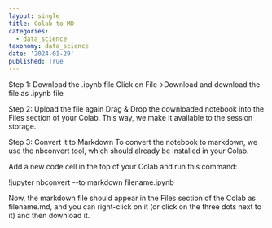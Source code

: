 ```yaml
---
layout: single
title: Colab to MD
categories:
  - data_science
taxonomy: data_science
date: '2024-01-29'
published: True
---
```


Step 1: Download the .ipynb file
Click on File->Download and download the file as .ipynb file

Step 2: Upload the file again
Drag & Drop the downloaded notebook into the Files section of your Colab. This way, we make it available to the session storage.

Step 3: Convert it to Markdown
To convert the notebook to markdown, we use the nbconvert tool, which should already be installed in your Colab.

Add a new code cell in the top of your Colab and run this command:

!jupyter nbconvert --to markdown filename.ipynb

Now, the markdown file should appear in the Files section of the Colab as filename.md, and you can right-click on it (or click on the three dots next to it) and then download it.
